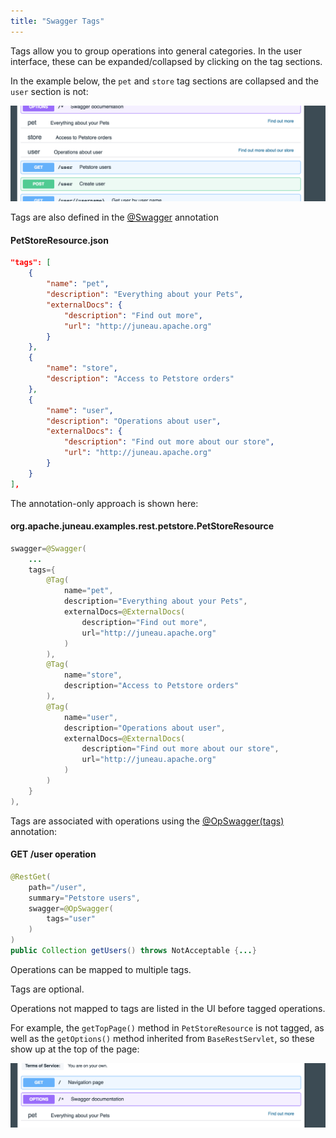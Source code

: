 ```yaml
---
title: "Swagger Tags"
---
```


Tags allow you to group operations into general categories.
In the user interface, these can be expanded/collapsed by clicking on the tag sections.

In the example below, the `pet` and `store` tag sections are collapsed and the `user` section is not:

![Swagger Tags](/img/doc-files/jrs.Swagger.4.png)

Tags are also defined in the [@Swagger](API_DOCS/org/apache/juneau/dto/swagger/annotation/Swagger.html) annotation

#### PetStoreResource.json

```json
"tags": [
    {
        "name": "pet",
        "description": "Everything about your Pets",
        "externalDocs": {
            "description": "Find out more",
            "url": "http://juneau.apache.org"
        }
    },
    {
        "name": "store",
        "description": "Access to Petstore orders"
    },
    {
        "name": "user",
        "description": "Operations about user",
        "externalDocs": {
            "description": "Find out more about our store",
            "url": "http://juneau.apache.org"
        }
    }
],
```

The annotation-only approach is shown here:

#### org.apache.juneau.examples.rest.petstore.PetStoreResource

```java
swagger=@Swagger(
    ...
    tags={
        @Tag(
            name="pet",
            description="Everything about your Pets",
            externalDocs=@ExternalDocs(
                description="Find out more",
                url="http://juneau.apache.org"
            )
        ),
        @Tag(
            name="store",
            description="Access to Petstore orders"
        ),
        @Tag(
            name="user",
            description="Operations about user",
            externalDocs=@ExternalDocs(
                description="Find out more about our store",
                url="http://juneau.apache.org"
            )
        )
    }
),
```

Tags are associated with operations using the [@OpSwagger(tags)](API_DOCS/org/apache/juneau/rest/annotation/OpSwagger.html#tags()) annotation:

#### GET /user operation

```java
@RestGet(
    path="/user",
    summary="Petstore users",
    swagger=@OpSwagger(
        tags="user"
    )
)
public Collection getUsers() throws NotAcceptable {...}
```

Operations can be mapped to multiple tags.

Tags are optional.

Operations not mapped to tags are listed in the UI before tagged operations.

For example, the `getTopPage()` method in `PetStoreResource` is not tagged, as well as the `getOptions()` method
inherited from `BaseRestServlet`, so these show up at the top of the page:

![Swagger Untagged Operations](/img/doc-files/jrs.Swagger.5.png)
